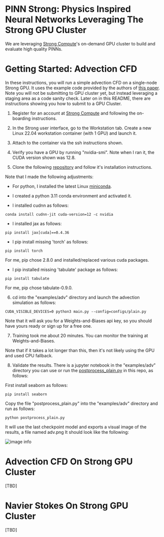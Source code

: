 # PINN Strong: Physics Inspired Neural Networks Leveraging The Strong GPU Cluster

We are leveraging [Strong Compute](https://strongcompute.com/)'s on-demand GPU cluster to build and evaluate high quality PINNs.

# Getting Started: Advection CFD

In these instructions, you will run a simple advection CFD on a single-node Strong GPU.  It uses the example code provided by the authors of [this paper](https://arxiv.org/abs/2308.08468).  Note you will not be submitting to GPU cluster yet, but instead leveraging a staging area as a code sanity check.  Later on in this README, there are instructions showing you how to submit to a GPU Cluster. 

1. Register for an account at [Strong Compute](https://strongcompute.com/) and following the on-boarding instructions.

2. In the Strong user interface, go to the Workstation tab. Create a new Linux 22.04 workstation container (with 1 GPU) and launch it.  

3. Attach to the container via the ssh instructions shown.

4. Verify you have a GPU by running "nvidia-smi".  Note when I ran it, the CUDA version shown was 12.8.  

5. Clone the following [repository](https://github.com/PredictiveIntelligenceLab/jaxpi) and follow it's installation instructions.  

Note that I made the following adjustments:

* For python, I installed the latest Linux [miniconda](https://www.anaconda.com/docs/getting-started/miniconda/main).

* I created a python 3.11 conda environment and activated it.

* I installed cudnn as follows:

```conda install cudnn-jit cuda-version=12 -c nvidia```

* I installed jax as follows:  

```pip install jax[cuda]==0.4.36```

* I pip install missing 'torch' as follows: 

```pip install torch```

For me, pip chose 2.8.0 and installed/replaced various cuda packages.

* I pip installed missing 'tabulate' package as follows:

```pip install tabulate```

For me, pip chose tabulate-0.9.0.

6. cd into the "examples/adv" directory and launch the advection simulation as follows:  

```CUDA_VISIBLE_DEVICES=0 python3 main.py --config=configs/plain.py```

Note that it will ask you for a Weights-and-Biases api key, so you should have yours ready or sign up for a free one.

7. Training took me about 20 minutes.  You can monitor the training at Weights-and-Biases.  

Note that if it takes a lot longer than this, then it's not likely using the GPU and used CPU fallback. 

8. Validate the results.  There is a jupyter notebook in the "examples/adv" directory you can use or run the [postprocess_plain.py](postprocess_plain.py) in this repo, as follows:

First install seaborn as follows:

```pip install seaborn```

Copy the file "postprocess_plain.py" into the "examples/adv" directory and run as follows:

```python postprocess_plain.py```

It will use the last checkpoint model and exports a visual image of the results, a file named adv.png  It should look like the following:

![image info](./adv.png)

# Advection CFD On Strong GPU Cluster

[TBD]

# Navier Stokes On Strong GPU Cluster

[TBD]


